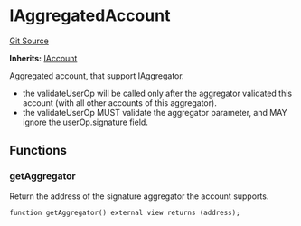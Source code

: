# IAggregatedAccount
[Git Source](https://github.com/TrueWallet/contracts/blob/b38849a85d65fd71e42df8fc5190581d11c83fec/src/interfaces/IAggregatedAccount.sol)

**Inherits:**
[IAccount](/src/interfaces/IAccount.sol/interface.IAccount.md)

Aggregated account, that support IAggregator.
- the validateUserOp will be called only after the aggregator validated this account (with all other accounts of this aggregator).
- the validateUserOp MUST validate the aggregator parameter, and MAY ignore the userOp.signature field.


## Functions
### getAggregator

Return the address of the signature aggregator the account supports.


```solidity
function getAggregator() external view returns (address);
```

